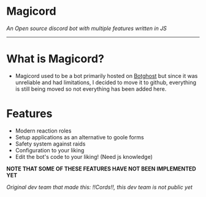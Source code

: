 # Magicord
*An Open source discord bot with multiple features written in JS*




***



# What is Magicord?
- Magicord used to be a bot primarily hosted on [Botghost](https://botghost.com) but since it was unreliable and had limitations, I decided to move it to github, everything is still being moved so not everything has been added here.
# Features
- Modern reaction roles
- Setup applications as an alternative to goole forms
- Safety system against raids
- Configuration to your liking 
- Edit the bot's code to your liking! (Need js knowledge)

__NOTE THAT SOME OF THESE FEATURES HAVE NOT BEEN IMPLEMENTED YET__

*Original dev team that made this: !!Cords!!, this dev team is not public yet*




